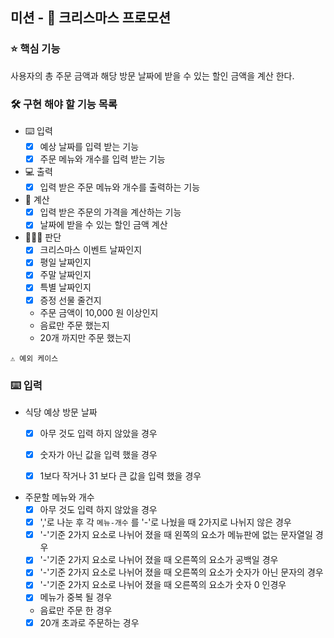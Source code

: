## 미션 - 🎄 크리스마스 프로모션

### ⭐ 핵심 기능
사용자의 총 주문 금액과 해당 방문 날짜에 받을 수 있는 할인 금액을 계산 한다.

### 🛠️ 구현 해야 할 기능 목록
- ⌨️ 입력
  - [x] 예상 날짜를 입력 받는 기능
  - [x] 주문 메뉴와 개수를 입력 받는 기능
- 💻 출력
  - [x] 입력 받은 주문 메뉴와 개수를 출력하는 기능
  
- 📒 계산
  - [x] 입력 받은 주문의 가격을 계산하는 기능
  - [x] 날짜에 받을 수 있는 할인 금액 계산
   
- 🧑🏻‍⚖️ 판단
  - [x] 크리스마스 이벤트 날짜인지 
  - [x] 평일 날짜인지
  - [x] 주말 날짜인지
  - [x] 특별 날짜인지
  - [x] 증정 선물 줄건지
  - 주문 금액이 10,000 원 이상인지
  - 음료만 주문 했는지
  - 20개 까지만 주문 했는지
 

```⚠️ 예외 케이스 ```

### ⌨️ 입력

- 식당 예상 방문 날짜
  - [x] 아무 것도 입력 하지 않았을 경우
  - [x] 숫자가 아닌 값을 입력 했을 경우
  - [x] 1보다 작거나 31 보다 큰 값을 입력 했을 경우


- 주문할 메뉴와 개수
  - [x] 아무 것도 입력 하지 않았을 경우
  - [x] ','로 나눈 후 각 ```메뉴-개수``` 를 '-'로 나눴을 때 2가지로 나뉘지 않은 경우
  - [x] '-'기준 2가지 요소로 나뉘어 졌을 때 왼쪽의 요소가 메뉴판에 없는 문자열일 경우
  - [x] '-'기준 2가지 요소로 나뉘어 졌을 때 오른쪽의 요소가 공백일 경우
  - [x] '-'기준 2가지 요소로 나뉘어 졌을 때 오른쪽의 요소가 숫자가 아닌 문자의 경우
  - [x] '-'기준 2가지 요소로 나뉘어 졌을 때 오른쪽의 요소가 숫자 0 인경우
  - [x] 메뉴가 중복 될 경우
  - 음료만 주문 한 경우
  - [x] 20개 초과로 주문하는 경우